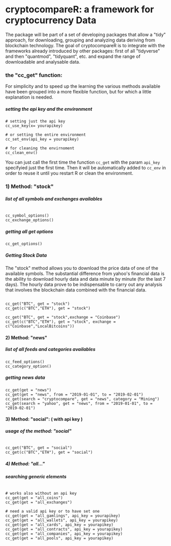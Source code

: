 # cryptocompareR: a framework for cryptocurrency Data 

The package will be part of a set of developing packages that allow a "tidy" approach, for downloading, grouping and analyzing data deriving from blockchain technology.
The goal of cryptocompareR is to integrate with the frameworks already introduced by other packages: first of all "tidyverse" and then "quantmod", "tidyquant", etc. and expand the range of downloadable and analysable data.


### the "cc_get" function:

For simplicity and to speed up the learning the various methods available have been grouped into a more flexible function, but for which a little explanation is needed.

##### setting the api key  and the environment 

```{r}
# setting just the api key 
cc_use_key(x= yourapikey)

# or setting the entire environment 
cc_set_env(api_key = yourapikey)

# for cleaning the envirnoment 
cc_clean_env()
```
You can just call the first time the function `cc_get` with the param `api_key` specifyied just the first time. Then it will be
automatically added to `cc_env` in order to reuse it until you restart R or clean the environment.



### 1) Method: "stock"

##### list of all symbols and exchanges availables 

```{r}

cc_symbol_options()
cc_exchange_options()
```

##### getting all get options 

```{r}
cc_get_options()

```



##### Getting Stock Data 
The "stock" method allows you to download the price data of one of the available symbols. The substantial difference from yahoo's financial data is the ability to download hourly data and data minute by minute (for the last 7 days). The hourly data prove to be indispensable to carry out any analysis that involves the blockchain data combined with the financial data.

```{r}

cc_get("BTC", get = "stock")
cc_get(c("BTC","ETH"), get = "stock")

cc_get("BTC", get = "stock",exchange = "Coinbase")
cc_get(c("BTC","ETH"), get = "stock", exchange = c("Coinbase","LocalBitcoins"))
```



#### 2) Method: "news"

##### list of all feeds and categories availables 

```{r}
cc_feed_options()
cc_category_option()
```

##### getting news data 

```{r}
cc_get(get = "news")
cc_get(get = "news", from = "2019-01-01", to = "2019-02-01")
cc_get(search = "cryptocompare", get = "news", category = "Mining")
cc_get(search = "yahoo", get = "news", from = "2019-01-01", to = "2019-02-01")

```


#### 3) Method: "social": ( with api key )


##### usage of the method: "social"


```{r}

cc_get("BTC", get = "social")
cc_get(c("BTC","ETH"), get = "social")

```


##### 4) Method: "all..."

##### searching generic elements 


```{r}

# works also without an api key 
cc_get(get = "all_coins")
cc_get(get = "all_exchanges")

# need a valid api key or to have set one 
cc_get(get = "all_gamlings", api_key = yourapikey)
cc_get(get = "all_wallets", api_key = yourapikey)
cc_get(get = "all_cards", api_key = yourapikey)
cc_get(get = "all_contracts", api_key = yourapikey)
cc_get(get = "all_companies", api_key = yourapikey)
cc_get(get = "all_pools", api_key = yourapikey)
```

